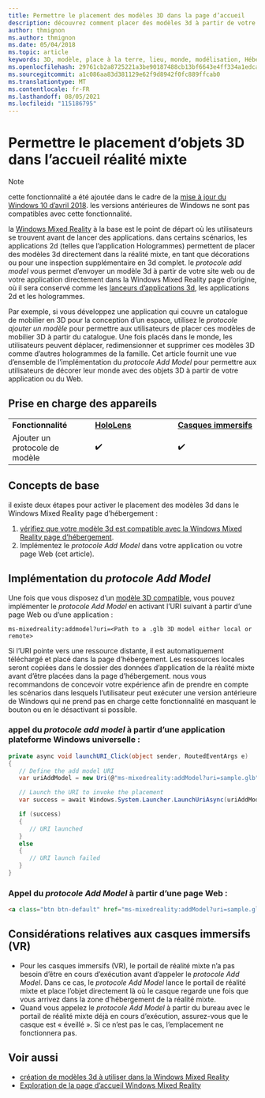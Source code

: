 ```yaml
---
title: Permettre le placement des modèles 3D dans la page d’accueil
description: découvrez comment placer des modèles 3d à partir de votre site web ou de votre application dans la Windows Mixed Reality page d’hébergement.
author: thmignon
ms.author: thmignon
ms.date: 05/04/2018
ms.topic: article
keywords: 3D, modèle, place à la terre, lieu, monde, modélisation, Hébergement de réalité mixte, Web, application, casque de réalité mixte, casque Windows Mixed realisation, casque de réalité virtuelle
ms.openlocfilehash: 29761cb2a8725221a3be90187488cb13bf6643e4ff334a1edca73e633e7b1d4c
ms.sourcegitcommit: a1c086aa83d381129e62f9d8942f0fc889ffcab0
ms.translationtype: MT
ms.contentlocale: fr-FR
ms.lasthandoff: 08/05/2021
ms.locfileid: "115186795"
---
```

# <a name="enable-placement-of-3d-models-in-the-mixed-reality-home"></a>Permettre le placement d’objets 3D dans l’accueil réalité mixte

> [!NOTE]
> cette fonctionnalité a été ajoutée dans le cadre de la [mise à jour du Windows 10 d’avril 2018](/windows/mixed-reality/enthusiast-guide/release-notes-april-2018). les versions antérieures de Windows ne sont pas compatibles avec cette fonctionnalité.

la [Windows Mixed Reality](../discover/navigating-the-windows-mixed-reality-home.md) à la base est le point de départ où les utilisateurs se trouvent avant de lancer des applications. dans certains scénarios, les applications 2d (telles que l’application Hologrammes) permettent de placer des modèles 3d directement dans la réalité mixte, en tant que décorations ou pour une inspection supplémentaire en 3d complet. le *protocole add model* vous permet d’envoyer un modèle 3d à partir de votre site web ou de votre application directement dans la Windows Mixed Reality page d’origine, où il sera conservé comme les [lanceurs d’applications 3d](3d-app-launcher-design-guidance.md), les applications 2d et les hologrammes. 

Par exemple, si vous développez une application qui couvre un catalogue de mobilier en 3D pour la conception d’un espace, utilisez le *protocole ajouter un modèle* pour permettre aux utilisateurs de placer ces modèles de mobilier 3D à partir du catalogue. Une fois placés dans le monde, les utilisateurs peuvent déplacer, redimensionner et supprimer ces modèles 3D comme d’autres hologrammes de la famille. Cet article fournit une vue d’ensemble de l’implémentation du *protocole Add Model* pour permettre aux utilisateurs de décorer leur monde avec des objets 3D à partir de votre application ou du Web.

## <a name="device-support"></a>Prise en charge des appareils

<table>
    <colgroup>
    <col width="33%" />
    <col width="33%" />
    <col width="33%" />
    </colgroup>
    <tr>
        <td><strong>Fonctionnalité</strong></td>
        <td><a href="/hololens/hololens1-hardware"><strong>HoloLens</strong></a></td>
        <td><a href="../discover/immersive-headset-hardware-details.md"><strong>Casques immersifs</strong></a></td>
    </tr>
     <tr>
        <td>Ajouter un protocole de modèle</td>
        <td>✔️</td>
        <td>✔️</td>
    </tr>
</table>

## <a name="the-basics"></a>Concepts de base

il existe deux étapes pour activer le placement des modèles 3d dans le Windows Mixed Reality page d’hébergement :
1. [vérifiez que votre modèle 3d est compatible avec la Windows Mixed Reality page d’hébergement](creating-3d-models-for-use-in-the-windows-mixed-reality-home.md).
2. Implémentez le *protocole Add Model* dans votre application ou votre page Web (cet article).

## <a name="implementing-the-add-model-protocol"></a>Implémentation du *protocole Add Model*

Une fois que vous disposez d’un [modèle 3D compatible](creating-3d-models-for-use-in-the-windows-mixed-reality-home.md), vous pouvez implémenter le *protocole Add Model* en activant l’URI suivant à partir d’une page Web ou d’une application :

```
ms-mixedreality:addmodel?uri=<Path to a .glb 3D model either local or remote>
```

Si l’URI pointe vers une ressource distante, il est automatiquement téléchargé et placé dans la page d’hébergement. Les ressources locales seront copiées dans le dossier des données d’application de la réalité mixte avant d’être placées dans la page d’hébergement. nous vous recommandons de concevoir votre expérience afin de prendre en compte les scénarios dans lesquels l’utilisateur peut exécuter une version antérieure de Windows qui ne prend pas en charge cette fonctionnalité en masquant le bouton ou en le désactivant si possible. 

### <a name="invoking-the-add-model-protocol-from-a-universal-windows-platform-app"></a>appel du *protocole add model* à partir d’une application plateforme Windows universelle :

```C#
private async void launchURI_Click(object sender, RoutedEventArgs e)
{
   // Define the add model URI
   var uriAddModel = new Uri(@"ms-mixedreality:addModel?uri=sample.glb");

   // Launch the URI to invoke the placement
   var success = await Windows.System.Launcher.LaunchUriAsync(uriAddModel);

   if (success)
   {
      // URI launched
   }
   else
   {
      // URI launch failed
   }
}
```

### <a name="invoking-the-add-model-protocol-from-a-webpage"></a>Appel du *protocole Add Model* à partir d’une page Web :

```html
<a class="btn btn-default" href="ms-mixedreality:addModel?uri=sample.glb"> Place 3D Model </a>
```

## <a name="considerations-for-immersive-vr-headsets"></a>Considérations relatives aux casques immersifs (VR)

* Pour les casques immersifs (VR), le portail de réalité mixte n’a pas besoin d’être en cours d’exécution avant d’appeler le *protocole Add Model*. Dans ce cas, le *protocole Add Model* lance le portail de réalité mixte et place l’objet directement là où le casque regarde une fois que vous arrivez dans la zone d’hébergement de la réalité mixte. 
* Quand vous appelez le *protocole Add Model* à partir du bureau avec le portail de réalité mixte déjà en cours d’exécution, assurez-vous que le casque est « éveillé ». Si ce n’est pas le cas, l’emplacement ne fonctionnera pas. 

## <a name="see-also"></a>Voir aussi

* [création de modèles 3d à utiliser dans la Windows Mixed Reality](creating-3d-models-for-use-in-the-windows-mixed-reality-home.md)
* [Exploration de la page d’accueil Windows Mixed Reality](../discover/navigating-the-windows-mixed-reality-home.md)
